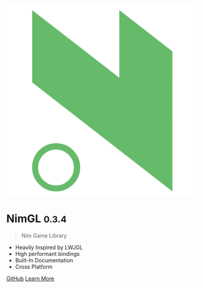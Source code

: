 ![logo](media/logo.png ':size=128x128')

# NimGL <small>0.3.4</small>

> Nim Game Library

- Heavily Inspired by LWJGL
- High performant bindings
- Built-In Documentation
- Cross Platform

[GitHub](https://github.com/lmariscal/nimgl/)
[Learn More](home.md)
